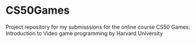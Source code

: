 # CS50Games
Project repository for my submisssions for the online course CS50 Games: Introduction to Video game programming by Harvard University
